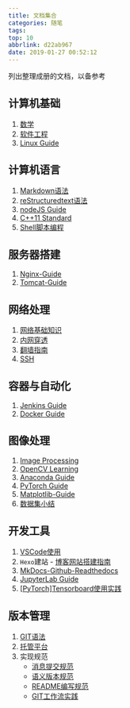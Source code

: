 ```yaml
---
title: 文档集合
categories: 随笔
tags: 
top: 10
abbrlink: d22ab967
date: 2019-01-27 00:52:12
---
```


列出整理成册的文档，以备参考

## 计算机基础

1. [数学](https://www.zhujian.tech/posts/fe7e69f4.html)
2. [软件工程](https://www.zhujian.tech/posts/ee5b0da5.html)
3. [Linux Guide](https://zj-linux-guide.readthedocs.io/zh_CN/latest/)

## 计算机语言

1. [Markdown语法](https://zj-sphinx-github-readthedocs.readthedocs.io/en/latest/markdown/Markdown%E4%BD%BF%E7%94%A8-1-%E5%BC%95%E8%A8%80/)
2. [reStructuredtext语法](https://zj-sphinx-github-readthedocs.readthedocs.io/en/latest/reStructuredText/reStructuredText-%E5%B8%B8%E7%94%A8%E8%AF%AD%E6%B3%95/)
3. [nodeJS Guide](https://vscode-guide.readthedocs.io/zh_CN/latest/node/nodeJS%E5%AE%89%E8%A3%85/)
4. [C++11 Standard](https://zj-image-processing.readthedocs.io/zh_CN/latest/cplusplus/%E5%AD%A6%E4%B9%A0C++%E4%B9%8B%E8%B7%AF/)
5. [Shell脚本编程](https://zj-linux-guide.readthedocs.io/zh_CN/latest/shell/dash%E5%92%8Cbash/)

## 服务器搭建

1. [Nginx-Guide](https://zj-network-guide.readthedocs.io/zh_CN/latest/nginx/%E5%AE%89%E8%A3%85/)
2. [Tomcat-Guide](https://zj-network-guide.readthedocs.io/zh_CN/latest/tomcat/%E5%85%B3%E4%BA%8ETomcat/)

## 网络处理

1. [网络基础知识](https://zj-network-guide.readthedocs.io/zh_CN/latest/)
2. [内网穿透](https://zj-network-guide.readthedocs.io/zh_CN/latest/net-traversal/%E5%89%8D%E8%A8%80/)
3. [翻墙指南](https://wall-guide.readthedocs.io/zh/latest/?badge=latest)
4. [SSH](https://zj-network-guide.readthedocs.io/zh_CN/latest/ssh/[SSH]%E8%BF%9C%E7%A8%8B%E8%BF%9E%E6%8E%A5/)

## 容器与自动化

1. [Jenkins Guide](https://containerization-automation.readthedocs.io/zh_CN/latest/?badge=latest)
2. [Docker Guide](https://containerization-automation.readthedocs.io/zh_CN/latest/?badge=latest)

## 图像处理

1. [Image Processing](https://zj-image-processing.readthedocs.io/zh_CN/latest/)
2. [OpenCV Learning](https://zj-image-processing.readthedocs.io/zh_CN/latest/opencv/OpenCV%E6%A6%82%E8%BF%B0/)
3. [Anaconda Guide](https://vscode-guide.readthedocs.io/zh_CN/latest/anaconda/%E7%8E%AF%E5%A2%83%E6%9F%A5%E8%AF%A2%EF%BC%8C%E5%AE%89%E8%A3%85%EF%BC%8C%E5%8D%B8%E8%BD%BD%EF%BC%8C%E5%85%8B%E9%9A%86/)
4. [PyTorch Guide](https://zj-image-processing.readthedocs.io/zh_CN/latest/pytorch/%E5%BC%95%E8%A8%80/)
5. [Matplotlib-Guide](https://zj-image-processing.readthedocs.io/zh_CN/latest/matplotlib/%E5%BC%95%E8%A8%80/)
6. [数据集小结](https://www.zhujian.tech/posts/bdfae45b.html)

## 开发工具

1. [VSCode使用](https://vscode-guide.readthedocs.io/zh_CN/latest/?badge=latest)
2. `Hexo`建站 - [博客网站搭建指南](https://blog-website-building-guide.readthedocs.io/zh_CN/latest/?badge=latest)
3. [MkDocs-Github-Readthedocs](https://zj-sphinx-github-readthedocs.readthedocs.io/en/latest/?badge=latest)
4. [JupyterLab Guide](https://vscode-guide.readthedocs.io/zh_CN/latest/jupyter/[conda]JupyterLab%E5%AE%89%E8%A3%85/)
5. [[PyTorch]Tensorboard使用实践](https://zhujian.tech/posts/f793688d.html)

## 版本管理

1. [GIT语法](https://zj-git-guide.readthedocs.io/zh_CN/latest/)
2. [托管平台](https://zj-git-guide.readthedocs.io/zh_CN/latest/platform/[GitLab]%E5%AE%89%E8%A3%85/)
3. 实现规范
   - [消息提交规范](https://zj-git-guide.readthedocs.io/zh_CN/latest/message/%E5%BC%95%E8%A8%80/)
   - [语义版本规范](https://zj-git-guide.readthedocs.io/zh_CN/latest/version/[SEMVER]%E8%AF%AD%E4%B9%89%E7%89%88%E6%9C%AC%E8%A7%84%E8%8C%83/)
   - [README编写规范](https://zj-git-guide.readthedocs.io/zh_CN/latest/readme/%E5%BC%95%E8%A8%80/)
   - [GIT工作流实践](https://www.zhujian.tech/posts/c7ee2f15.html)